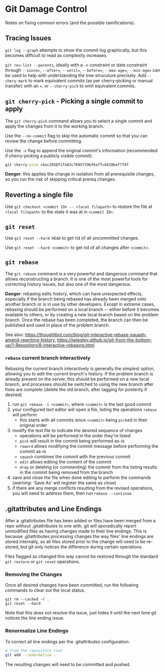 # Git Damage Control
Notes on fixing common errors (and the possible ramifications).

## Tracing Issues
`git log --graph` attempts to show the commit log graphically, but this becomes difficult to read as complexity increases.

`git rev-list --parents`, ideally with a `-n` constraint or date constraint through `--since=`, `--after=`, `--until=`, `--before=`, `--max-age=`, `--min-age=` can be used to help with understanding the tree strucuture precisely. Add `--chery-mark` to mark equivalent commits (as per cherry-picking or manual transfer) with an `=`, or `--cherry-pick` to omit equivalent commits.

## `git cherry-pick` - Picking a single commit to apply
The `git cherry-pick` command allows you to select a single commit and apply the changes from it to the working branch.

Use the `--no-commit` flag to skip the automatic commit so that you can review the change before committing.

Use the `-x` flag to append the original commit's information (recommended if cherry-picking a publicly visible commit).

``` bat
git cherry-pick c6ac2938f1fa83c7695729bf6affc6428bef7f4f
```

**Danger**: this applies the change in isolation from all prerequisite changes, so you run the risk of skipping critical prereq changes.

## Reverting a single file
Use `git checkout <commit ID> -- <local filepath>` to restore the file at `<local filepath>` to the state it was at in `<commit ID>`.


## `git reset`
Use `git reset --hard HEAD` to get rid of all uncommitted changes.

Use `git reset --hard <commit>` to get rid of all changes after `<commit>`.

## `git rebase`
The `git rebase` command is a very powerful and dangerous command that allows reconstructing a branch. It is one of the most powerful tools for correcting history issues, but also one of the most dangerous.


**Danger**: rebasing edits history, which can have unexpected effects, especially if the branch being rebased has already been merged onto another branch or is in use by other developers. Except in extreme cases, rebasing should be performed on a local branch -- either before it becomes available to others, or by creating a new local branch based on the problem branch. Once the rebase has been completed, the branch can then be published and used in place of the problem branch.

See also: https://thoughtbot.com/blog/git-interactive-rebase-squash-amend-rewriting-history, https://jwiegley.github.io/git-from-the-bottom-up/1-Repository/8-interactive-rebasing.html

### `rebase` current branch interactively
Rebasing the current branch interactively is generally the simplest option, allowing you to edit the current branch's history. If the problem branch is already present on the server, this should be performed on a new local branch, and processes should be switched to using the new branch after fixes are complete (delete the old branch, after tagging for posterity if desired)

1. run `git rebase -i <commit>`, where `<commit>` is the last good commit
2. your configured text editor will open a file, listing the operations `rebase` will perform
    * this starts with all commits since `<commit>` being `pick`ed in their original order
3. modify the text file to indicate the desired sequence of changes
    * operations will be performed in the order they're listed
    * `pick` will result in the commit being performed as-is
    * `reword` allows modifying the commit message before performing the commit as-is
    * `squash` combines the commit with the previous commit
    * `edit` allows editing the content of the commit
    * `drop` or deleting (or commenting) the commit from the listing results in the commit being removed from the branch
4. save and close the file when done editing to perform the commands (*warning*: 'Save As' will register the same as close)
5. if there are any merge conflicts resulting from the revised operations, you will need to address them, then run `rebase --continue`


## .gitattributes and Line Endings
After a .gitattributes file has been added or files have been merged from a repo without .gitattributes to one with, git will sporadically report unmodified files as having changes made to their line endings. This is because .gitattributes processing changes the way files' line endings are stored internally, so all files stored prior to the change will need to be re-stored, but git only notices the difference during certain operations.

Files flagged as changed this way cannot be restored through the standard `git restore` or `git reset` operations.

### Removing the Changes
Once all desired changes have been committed, run the following commands to clear out the local status.

```
git rm --cached -r .
git reset --hard
```

Note that this does not resolve the issue, just hides it until the next time git notices the line ending issue.

### Renormalize Line Endings
To correct all line endings per the .gitattributes configuration:

``` sh
# from the repository root
git add --renormalize .
```

The resulting changes will need to be committed and pushed.